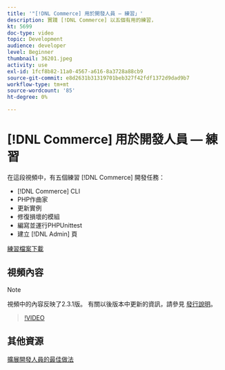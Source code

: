 ```yaml
---
title: '"[!DNL Commerce] 用於開發人員 — 練習」'
description: 實踐 [!DNL Commerce] 以五個有用的練習，
kt: 5699
doc-type: video
topic: Development
audience: developer
level: Beginner
thumbnail: 36201.jpeg
activity: use
exl-id: 1fcf8b82-11a0-4567-a616-8a3728a88cb9
source-git-commit: e8d2631b31319701beb327f42fdf1372d9dad9b7
workflow-type: tm+mt
source-wordcount: '85'
ht-degree: 0%

---
```


# [!DNL Commerce] 用於開發人員 — 練習

在這段視頻中，有五個練習 [!DNL Commerce] 開發任務：

- [!DNL Commerce] CLI
- PHP作曲家
- 更新實例
- 修復損壞的模組
- 編寫並運行PHPUnittest
- 建立 [!DNL Admin] 頁

[練習檔案下載](./assets/FreeIntro2.3.1.zip)

## 視頻內容

>[!NOTE]
>
>視頻中的內容反映了2.3.1版。 有關以後版本中更新的資訊，請參見 [發行說明](https://experienceleague.adobe.com/docs/commerce-operations/release/notes/overview.html)。

>[!VIDEO](https://video.tv.adobe.com/v/36201?quality=12&learn=on)

## 其他資源

[擴展開發人員的最佳做法](https://developer.adobe.com/commerce/php/best-practices/)
